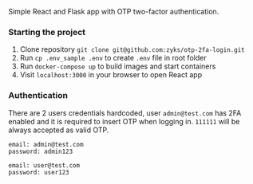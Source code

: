Simple React and Flask app with OTP two-factor authentication.

### Starting the project
1. Clone repository `git clone git@github.com:zyks/otp-2fa-login.git`
2. Run `cp .env_sample .env` to create `.env` file in root folder
3. Run `docker-compose up` to build images and start containers
4. Visit `localhost:3000` in your browser to open React app


### Authentication
There are 2 users credentials hardcoded, user `admin@test.com` has 2FA enabled and it is required to 
insert OTP when logging in. `111111` will be always accepted as valid OTP.
```
email: admin@test.com
password: admin123
```
```
email: user@test.com
password: user123
```
